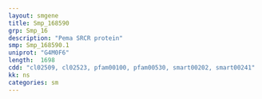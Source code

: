 ```yaml
---
layout: smgene
title: Smp_168590
grp: Smp_16
description: "Pema SRCR protein"
smp: Smp_168590.1
uniprot: "G4M0F6"
length:  1698
cdd: "cl02509, cl02523, pfam00100, pfam00530, smart00202, smart00241"
kk: ns
categories: sm
---
```

